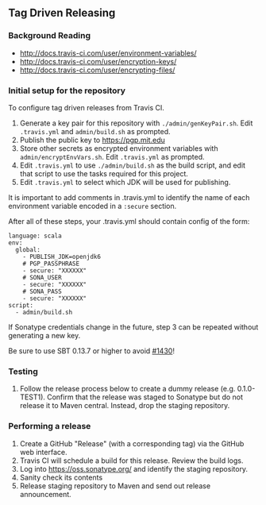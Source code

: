 ## Tag Driven Releasing

### Background Reading

  - http://docs.travis-ci.com/user/environment-variables/
  - http://docs.travis-ci.com/user/encryption-keys/
  - http://docs.travis-ci.com/user/encrypting-files/

### Initial setup for the repository

To configure tag driven releases from Travis CI.

  1. Generate a key pair for this repository with `./admin/genKeyPair.sh`.
     Edit `.travis.yml` and `admin/build.sh` as prompted.
  2. Publish the public key to https://pgp.mit.edu
  3. Store other secrets as encrypted environment variables with `admin/encryptEnvVars.sh`.
     Edit `.travis.yml` as prompted.
  4. Edit `.travis.yml` to use `./admin/build.sh` as the build script,
     and edit that script to use the tasks required for this project.
  5. Edit `.travis.yml` to select which JDK will be used for publishing.

It is important to add comments in .travis.yml to identify the name
of each environment variable encoded in a `:secure` section.

After all of these steps, your .travis.yml should contain config of the
form:

	language: scala
	env:
	  global:
	    - PUBLISH_JDK=openjdk6
	    # PGP_PASSPHRASE
	    - secure: "XXXXXX"
	    # SONA_USER
	    - secure: "XXXXXX"
	    # SONA_PASS
	    - secure: "XXXXXX"
	script:
	  - admin/build.sh

If Sonatype credentials change in the future, step 3 can be repeated
without generating a new key.

Be sure to use SBT 0.13.7 or higher to avoid [#1430](https://github.com/sbt/sbt/issues/1430)!

### Testing

  1. Follow the release process below to create a dummy release (e.g. 0.1.0-TEST1).
     Confirm that the release was staged to Sonatype but do not release it to Maven
     central. Instead, drop the staging repository.

### Performing a release

  1. Create a GitHub "Release" (with a corresponding tag) via the GitHub
     web interface.
  2. Travis CI will schedule a build for this release. Review the build logs.
  3. Log into https://oss.sonatype.org/ and identify the staging repository.
  4. Sanity check its contents
  5. Release staging repository to Maven and send out release announcement.


